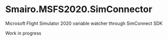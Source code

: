# Smairo.MSFS2020.SimConnector
Microsoft Flight Simulator 2020 variable watcher through SimConnect SDK

Work in progress